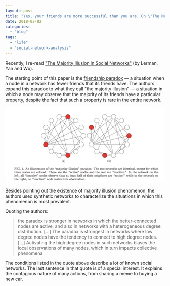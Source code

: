 ```yaml
---
layout: post
title: "Yes, your friends are more successful than you are. On \"The Majority Illusion in Social Networks\""
date: 2018-02-02
categories: 
  - "blog"
tags: 
  - "life"
  - "social-network-analysis"
---
```


Recently, I re-read ["The Majority Illusion in Social Networks"](http://arxiv.org/pdf/1506.03022v1.pdf) (by Lerman, Yan and Wu).

The starting point of this paper is the [friendship paradox](https://en.wikipedia.org/wiki/Friendship_paradox) &mdash; a situation when a node in a network has fewer friends that its friends have. The authors expand this paradox to what they call "the majority illusion" &mdash; a situation in which a node may observe that the majority of its friends have a particular property, despite the fact that such a property is rare in the entire network.

![An illustration of the “majority illusion” paradox. The two networks are identical, except for which three nodes are colored. These are the “active” nodes and the rest are “inactive.” In the network on the left, all “inactive” nodes observe that at least half of their neighbors are “active,” while in the network on the right, no “inactive” node makes this observation.F](/assets/images/2018/02/screen-shot-2018-02-02-at-21-33-33.png)

Besides pointing out the existence of majority illusion phenomenon, the authors used synthetic networks to characterize the situations in which this phenomenon is most prevalent.

 

Quoting the authors:

> the paradox is stronger in networks in which the better-connected nodes are active, and also in networks with a heterogeneous degree distribution. \[...\] The paradox is strongest in networks where low degree nodes have the tendency to connect to high degree nodes. \[...\] Activating the high degree nodes in such networks biases the local observations of many nodes, which in turn impacts collective phenomena

The conditions listed in the quote above describe a lot of known social networks. The last sentence in that quote is of a special interest. It explains the contagious nature of many actions, from sharing a meme to buying a new car.
